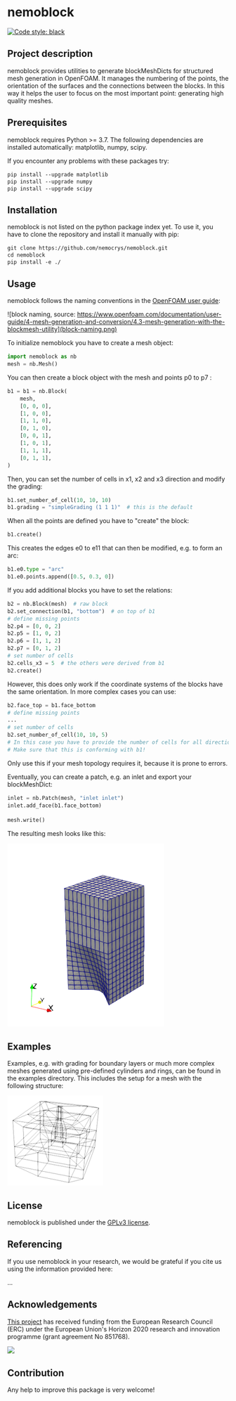 # nemoblock

[![Code style: black](https://img.shields.io/badge/code%20style-black-000000.svg)](https://github.com/psf/black)

## Project description

nemoblock provides utilities to generate blockMeshDicts for structured mesh generation in OpenFOAM. It manages the numbering of the points, the orientation of the surfaces and the connections between the blocks. In this way it helps the user to focus on the most important point: generating high quality meshes.

## Prerequisites

nemoblock requires Python >= 3.7. The following dependencies are installed automatically: matplotlib, numpy, scipy.

If you encounter any problems with these packages try:

```shell
pip install --upgrade matplotlib
pip install --upgrade numpy
pip install --upgrade scipy
```

## Installation

nemoblock is not listed on the python package index yet. To use it, you have to clone the repository and install it manually with pip:

```shell
git clone https://github.com/nemocrys/nemoblock.git
cd nemoblock
pip install -e ./
```

## Usage

nemoblock follows the naming conventions in the [OpenFOAM user guide](https://www.openfoam.com/documentation/user-guide/4-mesh-generation-and-conversion/4.3-mesh-generation-with-the-blockmesh-utility):

![block naming, source: https://www.openfoam.com/documentation/user-guide/4-mesh-generation-and-conversion/4.3-mesh-generation-with-the-blockmesh-utility](block-naming.png)

To initialize nemoblock you have to create a mesh object:

```python
import nemoblock as nb
mesh = nb.Mesh()
```

You can then create a block object with the mesh and points p0 to p7 :

```python
b1 = b1 = nb.Block(
    mesh,
    [0, 0, 0],
    [1, 0, 0],
    [1, 1, 0],
    [0, 1, 0],
    [0, 0, 1],
    [1, 0, 1],
    [1, 1, 1],
    [0, 1, 1],
)
```

Then, you can set the number of cells in x1, x2 and x3 direction and modify the grading:

```python
b1.set_number_of_cell(10, 10, 10)
b1.grading = "simpleGrading (1 1 1)"  # this is the default
```

When all the points are defined you have to "create" the block:

```python
b1.create()
```

This creates the edges e0 to e11 that can then be modified, e.g. to form an arc:

```python
b1.e0.type = "arc"
b1.e0.points.append([0.5, 0.3, 0])
```

If you add additional blocks you have to set the relations:

```python
b2 = nb.Block(mesh)  # raw block
b2.set_connection(b1, "bottom")  # on top of b1
# define missing points
b2.p4 = [0, 0, 2]
b2.p5 = [1, 0, 2]
b2.p6 = [1, 1, 2]
b2.p7 = [0, 1, 2]
# set number of cells
b2.cells_x3 = 5  # the others were derived from b1
b2.create()
```

However, this does only work if the coordinate systems of the blocks have the same orientation. In more complex cases you can use:

```python
b2.face_top = b1.face_bottom
# define missing points
...
# set number of cells
b2.set_number_of_cell(10, 10, 5) 
# In this case you have to provide the number of cells for all directions.
# Make sure that this is conforming with b1!
```

Only use this if your mesh topology requires it, because it is prone to errors.

Eventually, you can create a patch, e.g. an inlet and export your blockMeshDict:

```python
inlet = nb.Patch(mesh, "inlet inlet")
inlet.add_face(b1.face_bottom)

mesh.write()
```

The resulting mesh looks like this:

![example mesh](images/blocks_01.png)

## Examples

Examples, e.g. with grading for boundary layers or much more complex meshes generated using pre-defined cylinders and rings, can be found in the examples directory. This includes the setup for a mesh with the following structure:

![example mesh](images/floating-zone_blocks.png)

## License

nemoblock is published under the [GPLv3 license](https://www.gnu.org/licenses/gpl-3.0.html).

## Referencing

If you use nemoblock in your research, we would be grateful if you cite us using the information provided here:

...

## Acknowledgements

[This project](https://www.researchgate.net/project/NEMOCRYS-Next-Generation-Multiphysical-Models-for-Crystal-Growth-Processes) has received funding from the European Research Council (ERC) under the European Union's Horizon 2020 research and innovation programme (grant agreement No 851768).

<img src="https://raw.githubusercontent.com/nemocrys/pyelmer/master/EU-ERC.png">

## Contribution

Any help to improve this package is very welcome!
